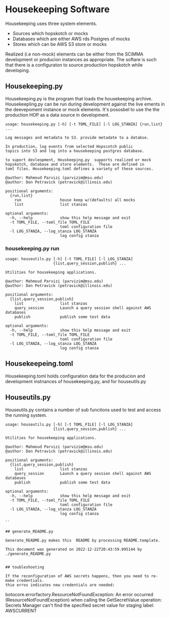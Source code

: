 <!-- a comment -->
<!-- use generateREADME.py to process this into README.md -->

# Housekeeping Software

Housekeeping uses three system elements.

- Sources which  hopskotch or mocks
- Databases which are either AWS rds Postgres of mocks
- Stores which can be AWS S3 store or mocks

Realized (i.e non-mock) elements can be either from the SCiMMA
development or producion instances as appropriate.  The softare
is such that there is a configuraton to source  production hopskotch
while developing. 


## Housekeeping.py

Housekeeping.py is the program that loads the housekeeping archive.
Housekeepling.py can be run during development against the live ements
in the deevepoment instance or mock elements. It's pososbel to use the
the production HOP as a data source in development.

```
usage: housekeeping.py [-h] [-t TOML_FILE] [-l LOG_STANZA] {run,list} ...

Log messages and metadata to S3. provide metadate to a databse.

In production, log events from selected Hopscotch public
topics into S3 and log into a housekeeping postgres database.

to suport devleopment, Houskeeping.py  supports realized or mock
hopskotch, database and store elements.  These are defined in
toml files. Housekeeping.toml defines a variety of these sources. 

@author: Mahmoud Parvizi (parvizim@msu.edu)
@author: Don Petravick (petravick@illinois.edu)

positional arguments:
  {run,list}
    run                 house keep w/(defaults) all mocks
    list                list stanzas

optional arguments:
  -h, --help            show this help message and exit
  -t TOML_FILE, --toml_file TOML_FILE
                        toml configuration file
  -l LOG_STANZA, --log_stanza LOG_STANZA
                        log config stanza

```

### housekeeping.py run
```
usage: houseutils.py [-h] [-t TOML_FILE] [-l LOG_STANZA]
                     {list,query_session,publish} ...

Utilities for housekeeping applications.

@author: Mahmoud Parvizi (parvizim@msu.edu)
@author: Don Petravick (petravick@illinois.edu)

positional arguments:
  {list,query_session,publish}
    list                list stanzas
    query_session       Launch a query session shell against AWS databases
    publish             publish some test data

optional arguments:
  -h, --help            show this help message and exit
  -t TOML_FILE, --toml_file TOML_FILE
                        toml configuration file
  -l LOG_STANZA, --log_stanza LOG_STANZA
                        log config stanza

```
## Housekeepeing.toml

Housekeeping.toml holds configuration data for the producion and
development instnances of housekeeping.py, and for houseutils.py


##  Houseutils.py

Houseutils.py contains a number of sub funcitons used to test
and access the running system.

```
usage: houseutils.py [-h] [-t TOML_FILE] [-l LOG_STANZA]
                     {list,query_session,publish} ...

Utilities for housekeeping applications.

@author: Mahmoud Parvizi (parvizim@msu.edu)
@author: Don Petravick (petravick@illinois.edu)

positional arguments:
  {list,query_session,publish}
    list                list stanzas
    query_session       Launch a query session shell against AWS databases
    publish             publish some test data

optional arguments:
  -h, --help            show this help message and exit
  -t TOML_FILE, --toml_file TOML_FILE
                        toml configuration file
  -l LOG_STANZA, --log_stanza LOG_STANZA
                        log config stanza

``

## generate_README.py

Generate_README.py makes this  README by processing README.template.

This document was generated on 2022-12-22T20:43:59.095144 by ./generate_README.py


## toubleshooting

If the reconfiguration of AWS secrets happens, then you need to re-make credentials.
thie erros indicates new credentials are needed:

```
botocore.errorfactory.ResourceNotFoundException:
An error occurred (ResourceNotFoundException) when calling the GetSecretValue operation:
Secrets Manager can't find the specified secret value for staging label: AWSCURRENT

```